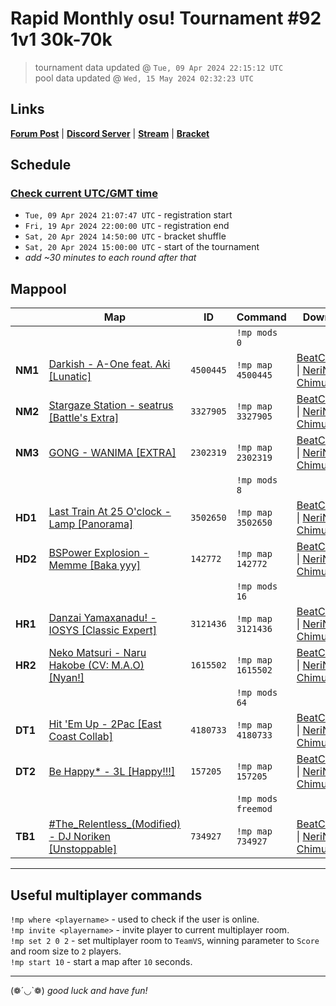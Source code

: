 # Rapid Monthly osu! Tournament #92 1v1 30k-70k

> tournament data updated @ `Tue, 09 Apr 2024 22:15:12 UTC`  
> pool data updated @ `Wed, 15 May 2024 02:32:23 UTC`

## Links

[**Forum Post**](https://osu.ppy.sh/community/forums/topics/1907895) | [**Discord Server**](https://discord.gg/9sKe7nF) | [**Stream**](https://www.twitch.tv/rapid_tournaments) | [**Bracket**](https://challonge.com/rmosutourney92)

## Schedule

### [**Check current UTC/GMT time**](https://www.utctime.net)

- `Tue, 09 Apr 2024 21:07:47 UTC` - registration start
- `Fri, 19 Apr 2024 22:00:00 UTC` - registration end
- `Sat, 20 Apr 2024 14:50:00 UTC` - bracket shuffle
- `Sat, 20 Apr 2024 15:00:00 UTC` - start of the tournament
- _add ~30 minutes to each round after that_


## Mappool

| | Map | ID | Command | Download |
| --- | --- | --- | ------- | -------- |
| | | | `!mp mods 0` |
| **NM1** | [Darkish - A-One feat. Aki [Lunatic]](https://osu.ppy.sh/beatmapset/2112194) | `4500445` | `!mp map 4500445` | [BeatConnect](https://beatconnect.io/b/2112194) \| [NeriNyan](https://api.nerinyan.moe/d/2112194) \| [Chimu.moe](https://api.chimu.moe/v1/download/2112194) |
| **NM2** | [Stargaze Station - seatrus [Battle&#39;s Extra]](https://osu.ppy.sh/beatmapset/1585728) | `3327905` | `!mp map 3327905` | [BeatConnect](https://beatconnect.io/b/1585728) \| [NeriNyan](https://api.nerinyan.moe/d/1585728) \| [Chimu.moe](https://api.chimu.moe/v1/download/1585728) |
| **NM3** | [GONG - WANIMA [EXTRA]](https://osu.ppy.sh/beatmapset/1099681) | `2302319` | `!mp map 2302319` | [BeatConnect](https://beatconnect.io/b/1099681) \| [NeriNyan](https://api.nerinyan.moe/d/1099681) \| [Chimu.moe](https://api.chimu.moe/v1/download/1099681) |
| | | | `!mp mods 8` |
| **HD1** | [Last Train At 25 O&#39;clock - Lamp [Panorama]](https://osu.ppy.sh/beatmapset/1714190) | `3502650` | `!mp map 3502650` | [BeatConnect](https://beatconnect.io/b/1714190) \| [NeriNyan](https://api.nerinyan.moe/d/1714190) \| [Chimu.moe](https://api.chimu.moe/v1/download/1714190) |
| **HD2** | [BSPower Explosion - Memme [Baka yyy]](https://osu.ppy.sh/beatmapset/45760) | `142772` | `!mp map 142772` | [BeatConnect](https://beatconnect.io/b/45760) \| [NeriNyan](https://api.nerinyan.moe/d/45760) \| [Chimu.moe](https://api.chimu.moe/v1/download/45760) |
| | | | `!mp mods 16` |
| **HR1** | [Danzai Yamaxanadu! - IOSYS [Classic Expert]](https://osu.ppy.sh/beatmapset/1525635) | `3121436` | `!mp map 3121436` | [BeatConnect](https://beatconnect.io/b/1525635) \| [NeriNyan](https://api.nerinyan.moe/d/1525635) \| [Chimu.moe](https://api.chimu.moe/v1/download/1525635) |
| **HR2** | [Neko Matsuri - Naru Hakobe (CV: M.A.O) [Nyan!]](https://osu.ppy.sh/beatmapset/660752) | `1615502` | `!mp map 1615502` | [BeatConnect](https://beatconnect.io/b/660752) \| [NeriNyan](https://api.nerinyan.moe/d/660752) \| [Chimu.moe](https://api.chimu.moe/v1/download/660752) |
| | | | `!mp mods 64` |
| **DT1** | [Hit &#39;Em Up - 2Pac [East Coast Collab]](https://osu.ppy.sh/beatmapset/2009554) | `4180733` | `!mp map 4180733` | [BeatConnect](https://beatconnect.io/b/2009554) \| [NeriNyan](https://api.nerinyan.moe/d/2009554) \| [Chimu.moe](https://api.chimu.moe/v1/download/2009554) |
| **DT2** | [Be Happy* - 3L [Happy!!!]](https://osu.ppy.sh/beatmapset/51247) | `157205` | `!mp map 157205` | [BeatConnect](https://beatconnect.io/b/51247) \| [NeriNyan](https://api.nerinyan.moe/d/51247) \| [Chimu.moe](https://api.chimu.moe/v1/download/51247) |
| | | | `!mp mods freemod` |
| **TB1** | [#The_Relentless_(Modified) - DJ Noriken [Unstoppable]](https://osu.ppy.sh/beatmapset/331821) | `734927` | `!mp map 734927` | [BeatConnect](https://beatconnect.io/b/331821) \| [NeriNyan](https://api.nerinyan.moe/d/331821) \| [Chimu.moe](https://api.chimu.moe/v1/download/331821) |

---


## Useful multiplayer commands

`!mp where <playername>` - used to check if the user is online.  
`!mp invite <playername>` - invite player to current multiplayer room.  
`!mp set 2 0 2` - set multiplayer room to `TeamVS`, winning parameter to `Score` and room size to `2` players.  
`!mp start 10` - start a map after `10` seconds.

---

(❁´◡`❁) _good luck and have fun!_
